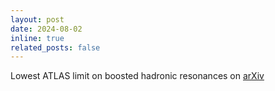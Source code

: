 ```yaml
---
layout: post
date: 2024-08-02
inline: true
related_posts: false
---
```


Lowest ATLAS limit on boosted hadronic resonances on <a href="https://arxiv.org/pdf/2408.00049">arXiv</a>
